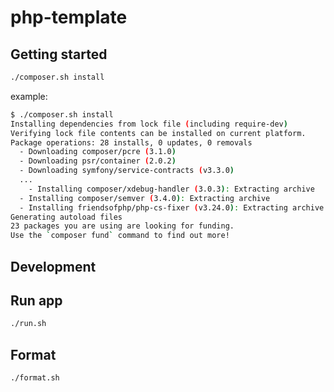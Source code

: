# php-template

## Getting started

```sh
./composer.sh install
```

example:

```sh
$ ./composer.sh install
Installing dependencies from lock file (including require-dev)
Verifying lock file contents can be installed on current platform.
Package operations: 28 installs, 0 updates, 0 removals
  - Downloading composer/pcre (3.1.0)
  - Downloading psr/container (2.0.2)
  - Downloading symfony/service-contracts (v3.3.0)
  ...
    - Installing composer/xdebug-handler (3.0.3): Extracting archive
  - Installing composer/semver (3.4.0): Extracting archive
  - Installing friendsofphp/php-cs-fixer (v3.24.0): Extracting archive
Generating autoload files
23 packages you are using are looking for funding.
Use the `composer fund` command to find out more!
```

## Development

## Run app

```sh
./run.sh
```

## Format

```sh
./format.sh
```

